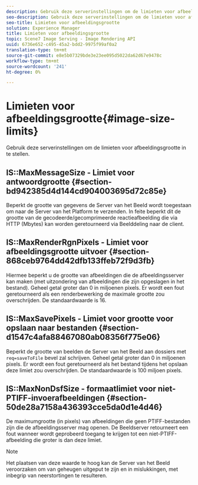 ```yaml
---
description: Gebruik deze serverinstellingen om de limieten voor afbeeldingsgrootte in te stellen.
seo-description: Gebruik deze serverinstellingen om de limieten voor afbeeldingsgrootte in te stellen.
seo-title: Limieten voor afbeeldingsgrootte
solution: Experience Manager
title: Limieten voor afbeeldingsgrootte
topic: Scene7 Image Serving - Image Rendering API
uuid: 6736e652-c495-45a2-bdd2-9975f99af0a2
translation-type: tm+mt
source-git-commit: e8e5b07329bde3e23ee095d5022da62d67e9478c
workflow-type: tm+mt
source-wordcount: '241'
ht-degree: 0%

---
```



# Limieten voor afbeeldingsgrootte{#image-size-limits}

Gebruik deze serverinstellingen om de limieten voor afbeeldingsgrootte in te stellen.

## IS::MaxMessageSize - Limiet voor antwoordgrootte {#section-bd942385d4d144cd904003695d72c85e}

Beperkt de grootte van gegevens de Server van het Beeld wordt toegestaan om naar de Server van het Platform te verzenden. In feite beperkt dit de grootte van de gecodeerde/gecomprimeerde reactieafbeelding die via HTTP (Mbytes) kan worden geretourneerd via Beelddeling naar de client.

## IS::MaxRenderRgnPixels - Limiet voor afbeeldingsgrootte uitvoer {#section-868ceb9764dd42dfb133ffeb72f9d3fb}

Hiermee beperkt u de grootte van afbeeldingen die de afbeeldingsserver kan maken (met uitzondering van afbeeldingen die zijn opgeslagen in het bestand). Geheel getal groter dan 0 in miljoenen pixels. Er wordt een fout geretourneerd als een renderbewerking de maximale grootte zou overschrijden. De standaardwaarde is 16.

## IS::MaxSavePixels - Limiet voor grootte voor opslaan naar bestanden {#section-d1547c4afa88467080ab08356f775e06}

Beperkt de grootte van beelden de Server van het Beeld aan dossiers met `req=saveToFile` bevel zal schrijven. Geheel getal groter dan 0 in miljoenen pixels. Er wordt een fout geretourneerd als het bestand tijdens het opslaan deze limiet zou overschrijden. De standaardwaarde is 100 miljoen pixels.

## IS::MaxNonDsfSize - formaatlimiet voor niet-PTIFF-invoerafbeeldingen {#section-50de28a7158a436393cce5da0d1e4d46}

De maximumgrootte (in pixels) van afbeeldingen die geen PTIFF-bestanden zijn die de afbeeldingsserver mag openen. De Beeldserver retourneert een fout wanneer wordt geprobeerd toegang te krijgen tot een niet-PTIFF-afbeelding die groter is dan deze limiet.

>[!NOTE]
>
>Het plaatsen van deze waarde te hoog kan de Server van het Beeld veroorzaken om van geheugen uitgeput te zijn en in mislukkingen, met inbegrip van neerstortingen te resulteren.

